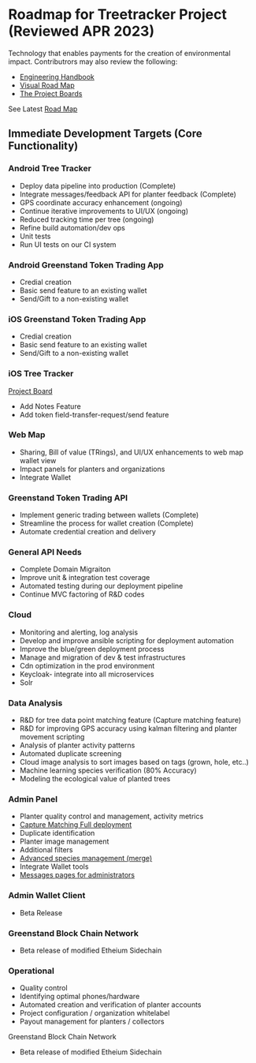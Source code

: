 # Roadmap for Treetracker Project (Reviewed APR 2023)

Technology that enables payments for the creation of environmental impact.
Contributrors may also review the following:
- [Engineering Handbook](https://greenstand.gitbook.io/engineering/#welcome)
- [Visual Road Map](https://www.figma.com/file/n3pRXTcU7znsCiqZciewZE/Roadmap-2023?node-id=0-1)
- [The Project Boards](https://github.com/orgs/Greenstand/projects?query=is%3Aopen)

See Latest [Road Map](https://www.figma.com/file/n3pRXTcU7znsCiqZciewZE/Roadmap-2023?node-id=0-1)

## Immediate Development Targets (Core Functionality)

### Android Tree Tracker

+ Deploy data pipeline into production (Complete)
+ Integrate messages/feedback API for planter feedback (Complete)
+ GPS coordinate accuracy enhancement (ongoing)
+ Continue iterative improvements to UI/UX (ongoing)
+ Reduced tracking time per tree (ongoing)
+ Refine build automation/dev ops
+ Unit tests 
+ Run UI tests on our CI system

### Android Greenstand Token Trading App
+ Credial creation
+ Basic send feature to an existing wallet
+ Send/Gift to a non-existing wallet

### iOS Greenstand Token Trading App
+ Credial creation
+ Basic send feature to an existing wallet
+ Send/Gift to a non-existing wallet

### iOS Tree Tracker
[Project Board](https://github.com/orgs/Greenstand/projects/33)
+ Add Notes Feature
+ Add token field-transfer-request/send feature

### Web Map

+ Sharing, Bill of value (TRings), and UI/UX enhancements to web map wallet view
+ Impact panels for planters and organizations
+ Integrate Wallet 


### Greenstand Token Trading API
 
+ Implement generic trading between wallets (Complete)
+ Streamline the process for wallet creation (Complete)
+ Automate credential creation and delivery

### General API Needs

+ Complete Domain Migraiton
+ Improve unit & integration test coverage
+ Automated testing during our deployment pipeline
+ Continue MVC factoring of R&D codes

### Cloud

+ Monitoring and alerting, log analysis
+ Develop and improve ansible scripting for deployment automation
+ Improve the blue/green deployment process
+ Manage and migration of dev & test infrastructures
+ Cdn optimization in the prod environment
+ Keycloak- integrate into all microservices 
+ Solr

### Data Analysis 

+ R&D for tree data point matching feature (Capture matching feature)
+ R&D for improving GPS accuracy using kalman filtering and planter movement scripting
+ Analysis of planter activity patterns
+ Automated duplicate screening
+ Cloud image analysis to sort images based on tags (grown, hole, etc..)
+ Machine learning species verification (80% Accuracy)
+ Modeling the ecological value of planted trees

### Admin Panel

+ Planter quality control and management, activity metrics
+ [Capture Matching Full deployment](https://github.com/orgs/Greenstand/projects/35)
+ Duplicate identification
+ Planter image management
+ Additional filters
+ [Advanced species management (merge)](https://github.com/orgs/Greenstand/projects/64)
+ Integrate Wallet tools
+ [Messages pages for administrators](https://github.com/Greenstand/treetracker-admin-client/issues/503)

### Admin Wallet Client 
+ Beta Release

### Greenstand Block Chain Network
+ Beta release of modified Etheium Sidechain

### Operational 
+ Quality control
+ Identifying optimal phones/hardware
+ Automated creation and verification of planter accounts
+ Project configuration / organization whitelabel
+ Payout management for planters / collectors

Greenstand Block Chain Network
+ Beta release of modified Etheium Sidechain
